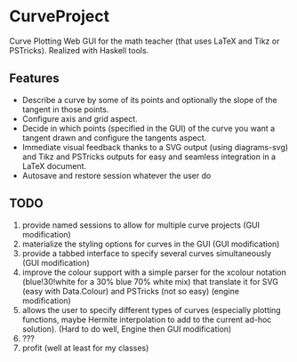 CurveProject
============

Curve Plotting Web GUI for the math teacher (that uses LaTeX and Tikz or PSTricks). Realized with Haskell tools.

Features
--------

* Describe a curve by some of its points and optionally the slope of the tangent in those points.
* Configure axis and grid aspect.
* Decide in which points (specified in the GUI) of the curve you want a tangent drawn and configure the tangents aspect.
* Immediate visual feedback thanks to a SVG output (using diagrams-svg) and Tikz and PSTricks outputs for easy and seamless integration in a LaTeX document.
* Autosave and restore session whatever the user do

TODO
----

1) provide named sessions to allow for multiple curve projects (GUI modification)  
2) materialize the styling options for curves in the GUI (GUI modification)  
3) provide a tabbed interface to specify several curves simultaneously (GUI modification)  
4) improve the colour support with a simple parser for the xcolour notation (blue!30!white for a 30% blue 70% white mix) that translate it for SVG (easy with Data.Colour) and PSTricks (not so easy) (engine modification)  
5) allows the user to specify different types of curves (especially plotting functions, maybe Hermite interpolation to add to the current ad-hoc solution). (Hard to do well, Engine then GUI modification)  
6) ???  
7) profit (well at least for my classes)  


